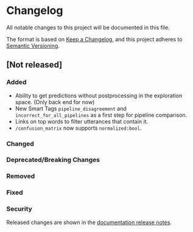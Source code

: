 # Changelog

All notable changes to this project will be documented in this file.

The format is based on [Keep a Changelog](https://keepachangelog.com/en/1.0.0/), and this project
adheres to [Semantic Versioning](https://semver.org/spec/v2.0.0.html).

## [Not released]

### Added
- Ability to get predictions without postprocessing in the exploration space. (Only back end for
  now)
- New Smart Tags `pipeline_disagreement` and `incorrect_for_all_pipelines` as a first step for pipeline comparison.
- Links on top words to filter utterances that contain it.
- `/confusion_matrix` now supports `normalized:bool`.

### Changed

### Deprecated/Breaking Changes


### Removed

### Fixed

### Security

Released changes are shown in the
[documentation release notes](docs/getting-started/release-notes.md).
